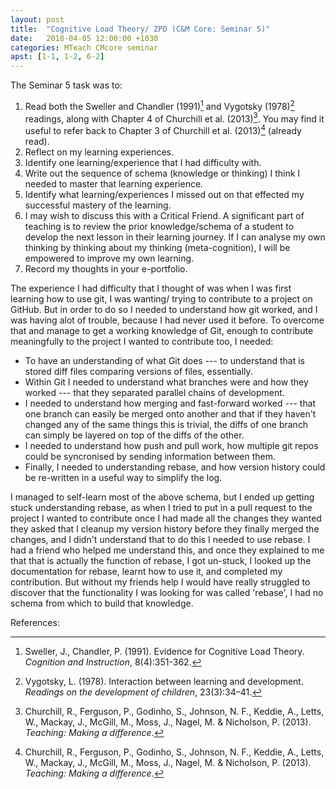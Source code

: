 ```yaml
---
layout: post
title:  "Cognitive Load Theory/ ZPD (C&M Core: Seminar 5)"
date:   2018-04-05 12:00:00 +1030
categories: MTeach CMcore seminar
apst: [1-1, 1-2, 6-2]
---
```


The Seminar 5 task was to: 

1. Read both the Sweller and Chandler (1991)[^Sweller1991] and Vygotsky (1978)[^Vygotsky1978] readings, along with Chapter 4 of Churchill et al. (2013)[^Churchill2013]. You may find it useful to refer back to Chapter 3 of Churchill et al. (2013)[^Churchill2013] (already read).
2. Reflect on my learning experiences.
3. Identify one learning/experience that I had difficulty with.
4. Write out the sequence of schema (knowledge or thinking) I think I needed to master that learning experience.
5. Identify what learning/experiences I missed out on that effected my successful mastery of the learning.
6. I may wish to discuss this with a Critical Friend. A significant part of teaching is to review the prior knowledge/schema of a student to develop the next lesson in their learning journey. If I can analyse my own thinking by thinking about my thinking (meta-cognition), I will be empowered to improve my own learning.
7. Record my thoughts in your e-portfolio.

The experience I had difficulty that I thought of was when I was first learning how to use git, I was wanting/ trying to contribute to a project on GitHub. But in order to do so I needed to understand how git worked, and I was having alot of trouble, because I had never used it before. To overcome that and manage to get a working knowledge of Git, enough to contribute meaningfully to the project I wanted to contribute too, I needed:
 - To have an understanding of what Git does --- to understand that is stored diff files comparing versions of files, essentially. 
 - Within Git I needed to understand what branches were and how they worked --- that they separated parallel chains of development.
 - I needed to understand how merging and fast-forward worked --- that one branch can easily be merged onto another and that if they haven't changed any of the same things this is trivial, the diffs of one branch can simply be layered on top of the diffs of the other. 
 - I needed to understand how push and pull work, how multiple git repos could be syncronised by sending information between them.
  - Finally, I needed to understanding rebase, and how version history could be re-written in a useful way to simplify the log.
  
 I managed to self-learn most of the above schema, but I ended up getting stuck understanding rebase, as when I tried to put in a pull request to the project I wanted to contribute once I had made all the changes they wanted they asked that I cleanup my version history before they finally merged the changes, and I didn't understand that to do this I needed to use rebase. I had a friend who helped me understand this, and once they explained to me that that is actually the function of rebase, I got un-stuck, I looked up the documentation for rebase, learnt how to use it, and completed my contribution. But without my friends help I would have really struggled to discover that the functionality I was looking for was called 'rebase', I had no schema from which to build that knowledge.
 
 
 





References:

[^Churchill2013]: Churchill, R., Ferguson, P., Godinho, S., Johnson, N. F., Keddie, A., Letts, W., Mackay, J., McGill, M., Moss, J., Nagel, M. & Nicholson, P. (2013). *Teaching: Making a difference*.

[^Vygotsky1978]: Vygotsky, L. (1978). Interaction between learning and development. *Readings on the development of children*, 23(3):34–41.

[^Sweller1991]: Sweller, J., Chandler, P. (1991). Evidence for Cognitive Load Theory. *Cognition and Instruction*, 8(4):351-362.





